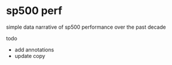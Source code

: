 # sp500 perf
simple data narrative of sp500 performance over the past decade


todo
- add annotations
- update copy
